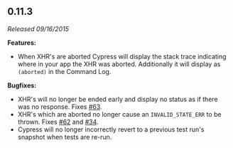 ## 0.11.3

_Released 09/16/2015_

**Features:**

- When XHR's are aborted Cypress will display the stack trace indicating where
  in your app the XHR was aborted. Additionally it will display as `(aborted)`
  in the Command Log.

**Bugfixes:**

- XHR's will no longer be ended early and display no status as if there was no
  response. Fixes [#63](https://github.com/cypress-io/cypress/issues/63).
- XHR's which are aborted no longer cause an `INVALID_STATE_ERR` to be thrown.
  Fixes [#62](https://github.com/cypress-io/cypress/issues/62) and
  [#34](https://github.com/cypress-io/cypress/issues/34).
- Cypress will no longer incorrectly revert to a previous test run's snapshot
  when tests are re-run.
